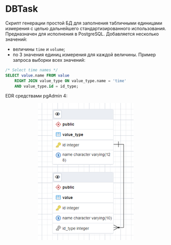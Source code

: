 # DBTask

Скрипт генерации простой БД для заполнения табличными единицами измерения с целью дальнейшего стандартизированного использования. Предназначен для исполнения в PostgreSQL. Добавляется несколько значений: 
- величины `time` и `volume`; 
- по 3 значения единиц измерения для каждой величины.
Пример запроса выборки всех значений:
```sql
/* Select time names */
SELECT value.name FROM value 
	RIGHT JOIN value_type ON value_type.name = 'time' 
	AND value_type.id = id_type;
```
EDR средствами pgAdmin 4:
<p align="center">
<img title="ERD" src="/images/erd.png" alt='Диаграмма "сущность-связь"'data-align="center" width="300">
</p>

